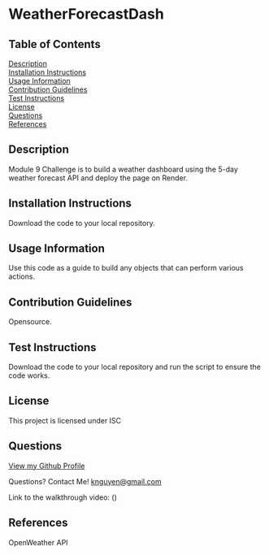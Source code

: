 # WeatherForecastDash

## Table of Contents
[Description](#description)<br />
[Installation Instructions](#installation-instructions)<br />
[Usage Information](#usage-information)<br />
[Contribution Guidelines](#contribution-guidelines)<br />
[Test Instructions](#test-instructions)<br />
[License](#license)<br />
[Questions](#questions)<br />
[References](#references)<br />

## Description
Module 9 Challenge is to build a weather dashboard using the 5-day weather forecast API and deploy the page on Render. 

## Installation Instructions
Download the code to your local repository.

## Usage Information
Use this code as a guide to build any objects that can perform various actions. 

## Contribution Guidelines
Opensource.

## Test Instructions
Download the code to your local repository and run the script to ensure the code works.

## License
This project is licensed under ISC

## Questions
[View my Github Profile](https://github.com/ProgramWithKimta/WeatherForecastDash)

Questions? Contact Me! [knguyen@gmail.com](mailto:knguyen@gmail.com)

Link to the walkthrough video: ()

## References
OpenWeather API